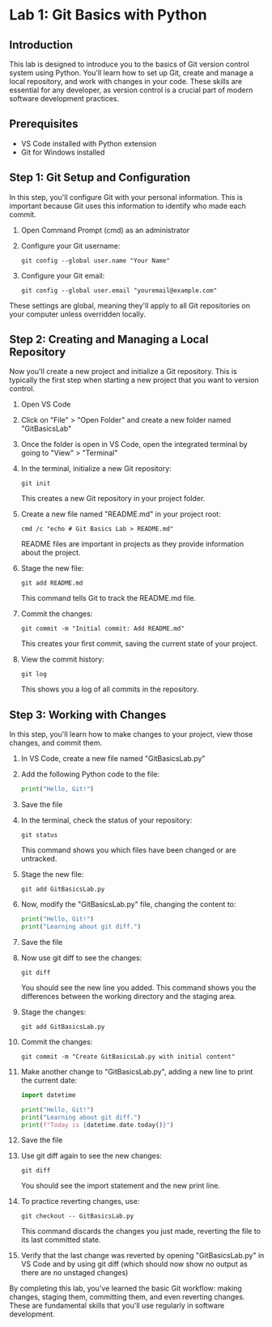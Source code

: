# Lab 1: Git Basics with Python

## Introduction
This lab is designed to introduce you to the basics of Git version control system using Python. You'll learn how to set up Git, create and manage a local repository, and work with changes in your code. These skills are essential for any developer, as version control is a crucial part of modern software development practices.

## Prerequisites

- VS Code installed with Python extension
- Git for Windows installed

## Step 1: Git Setup and Configuration

In this step, you'll configure Git with your personal information. This is important because Git uses this information to identify who made each commit.

1. Open Command Prompt (cmd) as an administrator

2. Configure your Git username:
   ```
   git config --global user.name "Your Name"
   ```

3. Configure your Git email:
   ```
   git config --global user.email "youremail@example.com"
   ```

These settings are global, meaning they'll apply to all Git repositories on your computer unless overridden locally.

## Step 2: Creating and Managing a Local Repository

Now you'll create a new project and initialize a Git repository. This is typically the first step when starting a new project that you want to version control.

1. Open VS Code

2. Click on "File" > "Open Folder" and create a new folder named "GitBasicsLab"

3. Once the folder is open in VS Code, open the integrated terminal by going to "View" > "Terminal"

4. In the terminal, initialize a new Git repository:
   ```
   git init
   ```
   This creates a new Git repository in your project folder.

5. Create a new file named "README.md" in your project root:
   ```
   cmd /c "echo # Git Basics Lab > README.md"
   ```
   README files are important in projects as they provide information about the project.

6. Stage the new file:
   ```
   git add README.md
   ```
   This command tells Git to track the README.md file.

7. Commit the changes:
   ```
   git commit -m "Initial commit: Add README.md"
   ```
   This creates your first commit, saving the current state of your project.

8. View the commit history:
   ```
   git log
   ```
   This shows you a log of all commits in the repository.

## Step 3: Working with Changes

In this step, you'll learn how to make changes to your project, view those changes, and commit them.

1. In VS Code, create a new file named "GitBasicsLab.py"

2. Add the following Python code to the file:
   ```python
   print("Hello, Git!")
   ```

3. Save the file

4. In the terminal, check the status of your repository:
   ```
   git status
   ```
   This command shows you which files have been changed or are untracked.

5. Stage the new file:
   ```
   git add GitBasicsLab.py
   ```

6. Now, modify the "GitBasicsLab.py" file, changing the content to:
   ```python
   print("Hello, Git!")
   print("Learning about git diff.")
   ```

7. Save the file

8. Now use git diff to see the changes:
   ```
   git diff
   ```
   You should see the new line you added. This command shows you the differences between the working directory and the staging area.

9. Stage the changes:
   ```
   git add GitBasicsLab.py
   ```

10. Commit the changes:
    ```
    git commit -m "Create GitBasicsLab.py with initial content"
    ```

11. Make another change to "GitBasicsLab.py", adding a new line to print the current date:
    ```python
    import datetime

    print("Hello, Git!")
    print("Learning about git diff.")
    print(f"Today is {datetime.date.today()}")
    ```

12. Save the file

13. Use git diff again to see the new changes:
    ```
    git diff
    ```
    You should see the import statement and the new print line.

14. To practice reverting changes, use:
    ```
    git checkout -- GitBasicsLab.py
    ```
    This command discards the changes you just made, reverting the file to its last committed state.

15. Verify that the last change was reverted by opening "GitBasicsLab.py" in VS Code and by using git diff (which should now show no output as there are no unstaged changes)

By completing this lab, you've learned the basic Git workflow: making changes, staging them, committing them, and even reverting changes. These are fundamental skills that you'll use regularly in software development.
